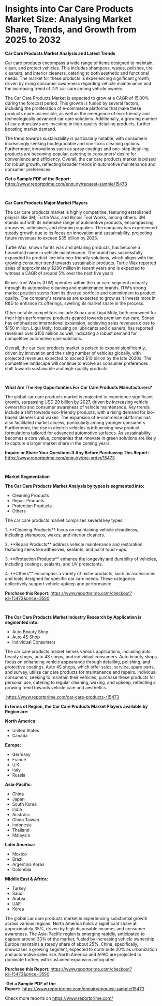 <p><h1>Insights into Car Care Products Market Size: Analysing Market Share, Trends, and Growth from 2025 to 2032</h1></p><p><strong>Car Care Products Market Analysis and Latest Trends</strong></p>
<p><p>Car care products encompass a wide range of items designed to maintain, clean, and protect vehicles. This includes shampoos, waxes, polishes, tire cleaners, and interior cleaners, catering to both aesthetic and functional needs. The market for these products is experiencing significant growth, driven by rising consumer awareness regarding vehicle maintenance and the increasing trend of DIY car care among vehicle owners.</p><p>The Car Care Products Market is expected to grow at a CAGR of 15.00% during the forecast period. This growth is fueled by several factors, including the proliferation of e-commerce platforms that make these products more accessible, as well as the emergence of eco-friendly and technologically advanced car care solutions. Additionally, a growing number of car enthusiasts are investing in high-quality detailing products, further boosting market demand.</p><p>The trend towards sustainability is particularly notable, with consumers increasingly seeking biodegradable and non-toxic cleaning options. Furthermore, innovations such as spray coatings and one-step detailing products are becoming popular, catering to consumers’ desire for convenience and efficiency. Overall, the car care products market is poised for robust growth, reflecting broader trends in automotive maintenance and consumer preferences.</p></p>
<p><strong>Get a Sample PDF of the Report:&nbsp;</strong> <a href="https://www.reportprime.com/enquiry/request-sample/15473?utm_campaign=2224&utm_medium=2&utm_source=Github&utm_content=ia&utm_term=20032025&utm_id=car-care-products">https://www.reportprime.com/enquiry/request-sample/15473</a></p>
<p>&nbsp;</p>
<p><strong>Car Care Products Major Market Players</strong></p>
<p><p>The car care products market is highly competitive, featuring established players like 3M, Turtle Wax, and Illinois Tool Works, among others. 3M stands out with its extensive range of automotive products, encompassing abrasives, adhesives, and cleaning supplies. The company has experienced steady growth due to its focus on innovation and sustainability, projecting future revenues to exceed $35 billion by 2025.</p><p>Turtle Wax, known for its wax and detailing products, has become a household name in vehicle maintenance. The brand has successfully expanded its product line into eco-friendly solutions, which aligns with the growing consumer trend towards sustainable products. Turtle Wax reported sales of approximately $200 million in recent years and is expected to witness a CAGR of around 5% over the next five years.</p><p>Illinois Tool Works (ITW) operates within the car care segment primarily through its automotive cleaning and maintenance brands. ITW’s strong market position stems from its diverse portfolio and commitment to product quality. The company's revenues are expected to grow as it invests more in R&D to enhance its offerings, swelling its market share in the process.</p><p>Other notable competitors include Sonax and Liqui Moly, both renowned for their high-performance products geared towards premium car care. Sonax has emphasized international expansion, achieving sales revenues close to $150 million. Liqui Moly, focusing on lubricants and cleaners, has reported revenues over $150 million as well, indicating a robust demand for competitive automotive care solutions.</p><p>Overall, the car care products market is poised to expand significantly, driven by innovation and the rising number of vehicles globally, with projected revenues expected to exceed $10 billion by the late 2020s. The competitive landscape will continue to evolve as consumer preferences shift towards sustainable and high-quality products.</p></p>
<p>&nbsp;</p>
<p><strong>What Are The Key Opportunities For Car Care Products Manufacturers?</strong></p>
<p><p>The global car care products market is projected to experience significant growth, surpassing USD 20 billion by 2027, driven by increasing vehicle ownership and consumer awareness of vehicle maintenance. Key trends include a shift towards eco-friendly products, with a rising demand for bio-based cleaners and waxes. The expansion of e-commerce platforms has also facilitated market access, particularly among younger consumers. Furthermore, the rise in electric vehicles is influencing new product formulations tailored for advanced automotive surfaces. As sustainability becomes a core value, companies that innovate in green solutions are likely to capture a larger market share in the coming years.</p></p>
<p><strong>Inquire or Share Your Questions If Any Before Purchasing This Report:</strong> <a href="https://www.reportprime.com/enquiry/pre-order/15473?utm_campaign=2224&utm_medium=2&utm_source=Github&utm_content=ia&utm_term=20032025&utm_id=car-care-products">https://www.reportprime.com/enquiry/pre-order/15473</a></p>
<p>&nbsp;</p>
<p><strong>Market Segmentation</strong></p>
<p><strong>The Car Care Products Market Analysis by types is segmented into:</strong></p>
<p><ul><li>Cleaning Products</li><li>Repair Products</li><li>Protection Products</li><li>Others</li></ul></p>
<p><p>The car care products market comprises several key types: </p><p>1. **Cleaning Products** focus on maintaining vehicle cleanliness, including shampoos, waxes, and interior cleaners. </p><p>2. **Repair Products** address vehicle maintenance and restoration, featuring items like adhesives, sealants, and paint touch-ups. </p><p>3. **Protection Products** enhance the longevity and durability of vehicles, including coatings, sealants, and UV protectants. </p><p>4. **Others** encompass a variety of niche products, such as accessories and tools designed for specific car care needs. These categories collectively support vehicle upkeep and performance.</p></p>
<p><strong>Purchase this Report:&nbsp;</strong><a href="https://www.reportprime.com/checkout?id=15473&price=3590&utm_campaign=2224&utm_medium=2&utm_source=Github&utm_content=ia&utm_term=20032025&utm_id=car-care-products">https://www.reportprime.com/checkout?id=15473&price=3590</a></p>
<p>&nbsp;</p>
<p><strong>The Car Care Products Market Industry Research by Application is segmented into:</strong></p>
<p><ul><li>Auto Beauty Shop</li><li>Auto 4S Shop</li><li>Individual Consumers</li></ul></p>
<p><p>The car care products market serves various applications, including auto beauty shops, auto 4S shops, and individual consumers. Auto beauty shops focus on enhancing vehicle appearance through detailing, polishing, and protective coatings. Auto 4S shops, which offer sales, service, spare parts, and survey, utilize car care products for maintenance and repairs. Individual consumers, seeking to maintain their vehicles, purchase these products for personal use, catering to regular cleaning, waxing, and upkeep, reflecting a growing trend towards vehicle care and aesthetics.</p></p>
<p><a href="https://www.reportprime.com/car-care-products-r15473?utm_campaign=2224&utm_medium=2&utm_source=Github&utm_content=ia&utm_term=20032025&utm_id=car-care-products">&nbsp;https://www.reportprime.com/car-care-products-r15473</a></p>
<p><strong>In terms of Region, the Car Care Products Market Players available by Region are:</strong></p>
<p>
    <p> <strong> North America: </strong>
        <ul>
            <li>United States</li>
            <li>Canada</li>
        </ul>
        </p> 
    <p> <strong> Europe: </strong>
        <ul>
            <li>Germany</li>
            <li>France</li>
            <li>U.K.</li>
            <li>Italy</li>
            <li>Russia</li>
        </ul>
        </p> 
    <p> <strong> Asia-Pacific: </strong>
        <ul>
            <li>China</li>
            <li>Japan</li>
            <li>South Korea</li>
            <li>India</li>
            <li>Australia</li>
            <li>China Taiwan</li>
            <li>Indonesia</li>
            <li>Thailand</li>
            <li>Malaysia</li>
        </ul>
        </p> 
    <p> <strong> Latin America: </strong>
        <ul>
            <li>Mexico</li>
            <li>Brazil</li>
            <li>Argentina Korea</li>
            <li>Colombia</li>
        </ul>
        </p> 
    <p> <strong> Middle East & Africa: </strong>
        <ul>
            <li>Turkey</li>
            <li>Saudi</li>
            <li>Arabia</li>
            <li>UAE</li>
            <li>Korea</li>
        </ul>
    </p>
    </p>
<p><p>The global car care products market is experiencing substantial growth across various regions. North America holds a significant share at approximately 35%, driven by high disposable incomes and consumer awareness. The Asia-Pacific region is emerging rapidly, anticipated to capture around 30% of the market, fueled by increasing vehicle ownership. Europe maintains a steady share of about 25%. China, specifically, showcases a growing segment, expected to contribute 20% as urbanization and automotive sales rise. North America and APAC are projected to dominate further, with sustained expansion anticipated.</p></p>
<p><strong>Purchase this Report: </strong><a href="https://www.reportprime.com/checkout?id=15473&price=3590&utm_campaign=2224&utm_medium=2&utm_source=Github&utm_content=ia&utm_term=20032025&utm_id=car-care-products">https://www.reportprime.com/checkout?id=15473&price=3590</a></p>
<p>&nbsp;<strong>Get a Sample PDF of the Report:&nbsp;&nbsp;</strong><a href="https://www.reportprime.com/enquiry/request-sample/15473?utm_campaign=2224&utm_medium=2&utm_source=Github&utm_content=ia&utm_term=20032025&utm_id=car-care-products">https://www.reportprime.com/enquiry/request-sample/15473</a></p>
<p><strong></strong></p>
<p>Check more reports on <a href="https://www.reportprime.com/?utm_campaign=2224&utm_medium=2&utm_source=Github&utm_content=ia&utm_term=20032025&utm_id=car-care-products">https://www.reportprime.com/</a></p>